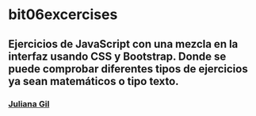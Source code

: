 # bit06excercises
## Ejercicios de JavaScript con una mezcla en la interfaz usando CSS y Bootstrap. Donde se puede comprobar diferentes tipos de ejercicios ya sean matemáticos o tipo texto. 
### [Juliana Gil](https://julianagil.github.io/bit07me/img/yo1.jpg) 
